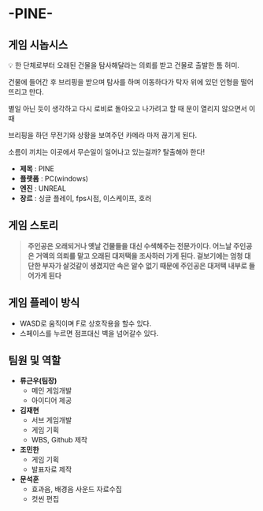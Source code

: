 # -PINE-
## 게임 시놉시스
💡 한 단체로부터 오래된 건물을 탐사해달라는 의뢰를 받고 건물로 출발한 톰 허미.

건물에 들어간 후 브리핑을 받으며 탐사를 하며 이동하다가 탁자 위에 있던 인형을 떨어뜨리고 만다.

별일 아닌 듯이 생각하고 다시 로비로 돌아오고 나가려고 할 때 문이 열리지 않으면서 이 때 

브리핑을 하던 무전기와 상황을 보여주던 카메라 마저 끊기게 된다.

소름이 끼치는 이곳에서 무슨일이 일어나고 있는걸까? 탈출해야 한다!

</aside>

* **제목** : PINE
* **플랫폼** : PC(windows)
* **엔진** : UNREAL
* **장르** : 싱글 플레이,  fps시점, 이스케이프, 호러

## 게임 스토리
> **주인공은 오래되거나 옛날 건물들을 대신 수색해주는 전문가이다. 어느날 주인공은 거액의 의뢰를 맡고 오래된 대저택을 조사하러 가게 된다. 겉보기에는 엄청 대단한 부자가 살것같이 생겼지만 속은 알수 없기 때문에 주인공은 대저택 내부로 들어가게 된다**
## 게임 플레이 방식
* WASD로 움직이며 F로 상호작용을 할수 있다.
* 스페이스를 누르면 점프대신 벽을 넘어갈수 있다.
## 팀원 및 역할
* **류근우(팀장)**
  * 메인 게임개발
  * 아이디어 제공
* **김재현**
  * 서브 게임개발
  * 게임 기획
  * WBS, Github 제작
* **조민한**
  * 게임 기획
  * 발표자료 제작
* **문석훈**
  * 효과음, 배경음 사운드 자료수집
  * 컷씬 편집
